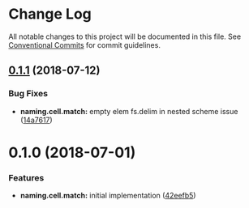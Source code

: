 # Change Log

All notable changes to this project will be documented in this file.
See [Conventional Commits](https://conventionalcommits.org) for commit guidelines.

<a name="0.1.1"></a>
## [0.1.1](https://github.com/bem/bem-sdk/compare/@bem/sdk.naming.cell.match@0.1.0...@bem/sdk.naming.cell.match@0.1.1) (2018-07-12)


### Bug Fixes

* **naming.cell.match:** empty elem fs.delim in nested scheme issue ([14a7617](https://github.com/bem/bem-sdk/commit/14a7617))




<a name="0.1.0"></a>
# 0.1.0 (2018-07-01)


### Features

* **naming.cell.match:** initial implementation ([42eefb5](https://github.com/bem/bem-sdk/commit/42eefb5))

